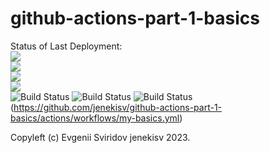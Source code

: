 # github-actions-part-1-basics

Status of Last Deployment:<br>
<img src="http://github.com/jenekisv/github-actions-part-1-basics/workflows/My-GitHubActions-Basics/badge.svg?branch=main"><br>
<img src="http://github.com/jenekisv/github-actions-part-1-basics/workflows/My-GitHubActions-Basics/badge.svg?branch=main"><br>
<img src="http://github.com/jenekisv/github-actions-part-1-basics/workflows/My-GitHubActions-Basics/badge.svg?branch=main"><br>
<img src="http://github.com/jenekisv/github-actions-part-1-basics/workflows/My-GitHubActions-Basics/badge.svg?branch=main"><br>
![Build Status](github.com/jenekisv/github-actions-part-1-basics/workflows/My-GitHubActions-Basics/badge.svg?branch=main)
![Build Status](https://github.com/jenekisv/github-actions-part-1-basics/workflows/My-GitHubActions-Basics/badge.svg)
![Build Status](https://github.com/jenekisv/github-actions-part-1-basics/workflows/My-GitHubActions-Basics/badge.svg)
(https://github.com/jenekisv/github-actions-part-1-basics/actions/workflows/my-basics.yml)

Copyleft (c) Evgenii Sviridov jenekisv 2023.

